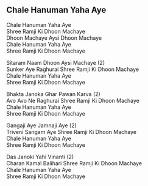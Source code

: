 ## Chale Hanuman Yaha Aye


Chale Hanuman Yaha Aye  
Shree Ramji Ki Dhoon Machaye  
Dhoon Machaye Aysi Dhoon Machaye  
Chale Hanuman Yaha Aye  
Shree Ramji Ki Dhoon Machaye

Sitaram Naam Dhoon Aysi Machaye (2)  
Sunker Aye Raghurai Shree Ramji Ki Dhoon Machaye  
Chale Hanuman Yaha Aye  
Shree Ramji Ki Dhoon Machaye

Bhakta Janoka Ghar Pawan Karva (2)  
Avo Avo Ne Raghurai Shree Ramji Ki Dhoon Machaye  
Chale Hanuman Yaha Aye  
Shree Ramji Ki Dhoon Machaye

Gangaji Aye Jamnaji Aye (2)  
Triveni Sangam Aye Shree Ramji Ki Dhoon Machaye  
Chale Hanuman Yaha Aye  
Shree Ramji Ki Dhoon Machaye

Das Janoki Yahi Vinanti (2)  
Charan Kamal Balihari Shree Ramji Ki Dhoon Machaye  
Chale Hanuman Yaha Aye  
Shree Ramji Ki Dhoon Machaye

